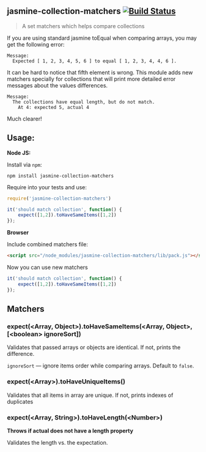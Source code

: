 ## jasmine-collection-matchers [![Build Status](https://travis-ci.org/just-boris/jasmine-collection-matchers.svg?branch=master)](https://travis-ci.org/just-boris/jasmine-collection-matchers)

> A set matchers which helps compare collections

If you are using standard jasmine toEqual when comparing arrays, you may get the following error:

```
Message:
  Expected [ 1, 2, 3, 4, 5, 6 ] to equal [ 1, 2, 3, 4, 4, 6 ].
```

It can be hard to notice that fifth element is wrong. This module adds new matchers specially for collections that will print more detailed error messages about the values differences.

```
Message:
  The collections have equal length, but do not match.
    At 4: expected 5, actual 4
```

Much clearer!

## Usage:

**Node JS:**

Install via `npm`:
```
npm install jasmine-collection-matchers
```
Require into your tests and use:

```js
require('jasmine-collection-matchers')

it('should match collection', function() {
    expect([1,2]).toHaveSameItems([1,2])
});
```

**Browser**

Include combined matchers file:

```html
<script src="/node_modules/jasmine-collection-matchers/lib/pack.js"></script>
```

Now you can use new matchers

```js
it('should match collection', function() {
    expect([1,2]).toHaveSameItems([1,2])
});
```

## Matchers

### expect(&lt;Array, Object&gt;).toHaveSameItems(&lt;Array, Object&gt;, [&lt;boolean&gt; ignoreSort])

Validates that passed arrays or objects are identical. If not, prints the difference.

`ignoreSort` &mdash; ignore items order while comparing arrays. Default to `false`.

### expect(&lt;Array&gt;).toHaveUniqueItems()

Validates that all items in array are unique. If not, prints indexes of duplicates

### expect(&lt;Array, String&gt;).toHaveLength(&lt;Number&gt;)

**Throws if actual does not have a length property**

Validates the length vs. the expectation.
